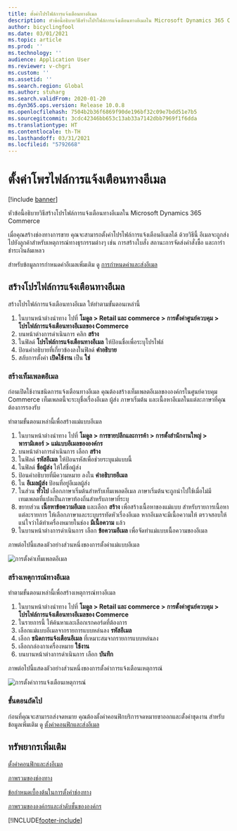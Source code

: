 ```yaml
---
title: ตั้งค่าโปรไฟล์การแจ้งเตือนทางอีเมล
description: หัวข้อนี้อธิบายวิธีสร้างโปรไฟล์การแจ้งเตือนทางอีเมลใน Microsoft Dynamics 365 Commerce
author: bicyclingfool
ms.date: 03/01/2021
ms.topic: article
ms.prod: ''
ms.technology: ''
audience: Application User
ms.reviewer: v-chgri
ms.custom: ''
ms.assetid: ''
ms.search.region: Global
ms.author: stuharg
ms.search.validFrom: 2020-01-20
ms.dyn365.ops.version: Release 10.0.8
ms.openlocfilehash: 7504b2b36f6869f90de196bf32c09e7bdd51e7b5
ms.sourcegitcommit: 3cdc42346bb653c13ab33a7142dbb7969f1f6dda
ms.translationtype: HT
ms.contentlocale: th-TH
ms.lasthandoff: 03/31/2021
ms.locfileid: "5792668"
---
```

# <a name="set-up-an-email-notification-profile"></a>ตั้งค่าโพรไฟล์การแจ้งเตือนทางอีเมล

[!include [banner](includes/banner.md)]

หัวข้อนี้อธิบายวิธีสร้างโปรไฟล์การแจ้งเตือนทางอีเมลใน Microsoft Dynamics 365 Commerce

เมื่อคุณสร้างช่องทางการขาย คุณจะสามารถตั้งค่าโปรไฟล์การแจ้งเตือนอีเมลได้  ด้วยวิธีนี้ อีเมลจะถูกส่งไปยังลูกค้าสำหรับเหตุการณ์ทางธุรกรรมต่างๆ เช่น การสร้างใบสั่ง สถานะการจัดส่งคำสั่งซื้อ และการำชำระเงินล้มเหลว

สำหรับข้อมูลการกำหนดค่าอีเมลเพิ่มเติม ดู [การกำหนดค่าและส่งอีเมล](../fin-ops-core/fin-ops/organization-administration/configure-email.md?toc=/dynamics365/commerce/toc.json)

## <a name="create-an-email-notification-profile"></a>สร้างโปรไฟล์การแจ้งเตือนทางอีเมล

สร้างโปรไฟล์การแจ้งเตือนทางอีเมล ให้ทำตามขั้นตอนเหล่านี้

1. ในบานหน้าต่างนำทาง ไปที่ **โมดูล \> Retail และ commerce \> การตั้งค่าศูนย์ควบคุม \> โปรไฟล์การแจ้งเตือนทางอีเมลของ Commerce**
1. บนหน้าต่างการดำเนินการ คลิก **สร้าง**
1. ในฟิลด์ **โปรไฟล์การแจ้งเตือนทางอีเมล** ให้ป้อนชื่อเพื่อระบุโปรไฟล์
1. ป้อนคำอธิบายที่เกี่ยวข้องลงในฟิลด์ **คำอธิบาย**
1. สลับการตั้งค่า **เปิดใช้งาน** เป็น **ใช่**

### <a name="create-an-email-template"></a>สร้างเท็มเพลตอีเมล

ก่อนเปิดใช้งานชนิดการแจ้งเตือนทางอีเมล คุณต้องสร้างเท็มเพลตอีเมลขององค์กรในศูนย์ควบคุม Commerce เท็มเพลตนี้จะระบุชื่อเรื่องอีเมล ผู้ส่ง ภาษาเริ่มต้น และเนื้อหาอีเมลในแต่ละภาษาที่คุณต้องการรองรับ

ทำตามขั้นตอนเหล่านี้เพื่อสร้างแม่แบบอีเมล

1. ในบานหน้าต่างนำทาง ไปที่ **โมดูล \> การขายปลีกและการค้า \> การตั้งสำนักงานใหญ่ \> พารามิเตอร์ \> แม่แบบอีเมลขององค์กร**
1. บนหน้าต่างการดำเนินการ เลือก **สร้าง**
1. ในฟิลด์ **รหัสอีเมล** ให้ป้อนรหัสเพื่อช่วยระบุแม่แบบนี้
1. ในฟิลด์ **ชื่อผู้ส่ง** ให้ใส่ชื่อผู้ส่ง
1. ป้อนคำอธิบายที่มีความหมาย ลงใน **คำอธิบายอีเมล**
1. ใน **อีเมลผู้ส่ง** ป้อนที่อยู่อีเมลผู้ส่ง
1. ในส่วน **ทั่วไป** เลือกภาษาเริ่มต้นสำหรับเท็มเพลตอีเมล ภาษาเริ่มต้นจะถูกนำไปใช้เมื่อไม่มีเทมเพลตที่แปลเป็นภาษาท้องถิ่นสำหรับภาษาที่ระบุ
1. ขยายส่วน **เนื้อหาข้อความอีเมล** และเลือก **สร้าง** เพื่อสร้างเนื้อหาของแม่แบบ สำหรับรายการเนื้อหาแต่ละรายการ ให้เลือกภาษาและระบุบรรทัดหัวเรื่องอีเมล หากอีเมลจะมีเนื้อความให้ ตรวจสอบให้แน่ใจว่าได้ทำเครื่องหมายในช่อง **มีเนื้อความ** แล้ว
1. ในบานหน้าต่างการดำเนินการ เลือก **ข้อความอีเมล** เพื่อจัดทำแม่แบบเนื้อความของอีเมล

ภาพต่อไปนี้แสดงตัวอย่างส่วนหนึ่งของการตั้งค่าแม่แบบอีเมล

![การตั้งค่าเท็มเพลตอีเมล](media/email-template.png)

### <a name="create-an-email-event"></a>สร้างเหตุการณ์ทางอีเมล

ทำตามขั้นตอนเหล่านี้เพื่อสร้างเหตุการณ์ทางอีเมล

1. ในบานหน้าต่างนำทาง ไปที่ **โมดูล \> Retail และ commerce \> การตั้งค่าศูนย์ควบคุม \> โปรไฟล์การแจ้งเตือนทางอีเมลของ Commerce**
1. ในรายการนี้ ให้ค้นหาและเลือกเรกคอร์ดที่ต้องการ 
1. เลือกแม่แบบอีเมลจากรายการแบบหล่นลง **รหัสอีเมล**
1. เลือก **ชนิดการแจ้งเตือนอีเมล** ที่เหมาะสมจากรายการแบบหล่นลง 
1. เลือกกล่องกาเครื่องหมาย **ใช้งาน**
1. บนบานหน้าต่างการดำเนินการ เลือก **บันทึก**

ภาพต่อไปนี้แสดงตัวอย่างส่วนหนึ่งของการตั้งค่าการแจ้งเตือนเหตุการณ์

![การตั้งค่าการแจ้งเตือนเหตุการณ์](media/email-notification-profile.png)

### <a name="next-steps"></a>ขั้นตอนถัดไป

ก่อนที่คุณจะสามารถส่งจดหมาย คุณต้องตั้งค่าคอนฟิกบริการจดหมายขาออกและตั้งค่าชุดงาน สำหรับข้อมูลเพิ่มเติม ดู [ตั้งค่าคอนฟิกและส่งอีเมล](../fin-ops-core/fin-ops/organization-administration/configure-email.md?toc=/dynamics365/commerce/toc.json)


## <a name="additional-resources"></a>ทรัพยากรเพิ่มเติม

[ตั้งค่าคอนฟิกและส่งอีเมล](../fin-ops-core/fin-ops/organization-administration/configure-email.md?toc=/dynamics365/commerce/toc.json)

[ภาพรวมของช่องทาง](channels-overview.md)

[ข้อกำหนดเบื้องต้นในการตั้งค่าช่องทาง](channels-prerequisites.md)

[ภาพรวมขององค์กรและลำดับชั้นขององค์กร](../fin-ops-core/fin-ops/organization-administration/organizations-organizational-hierarchies.md?toc=/dynamics365/commerce/toc.json)


[!INCLUDE[footer-include](../includes/footer-banner.md)]
